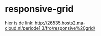 # responsive-grid
hier is de link:
http://26535.hosts2.ma-cloud.nl/periode1.3/fro/responsive%20grid/
